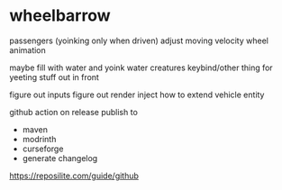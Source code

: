 # wheelbarrow

passengers (yoinking only when driven)
adjust moving velocity
wheel animation

maybe fill with water and yoink water creatures
keybind/other thing for yeeting stuff out in front

figure out inputs
figure out render inject
how to extend vehicle entity

github action on release publish to

- maven
- modrinth
- curseforge
- generate changelog

https://reposilite.com/guide/github
